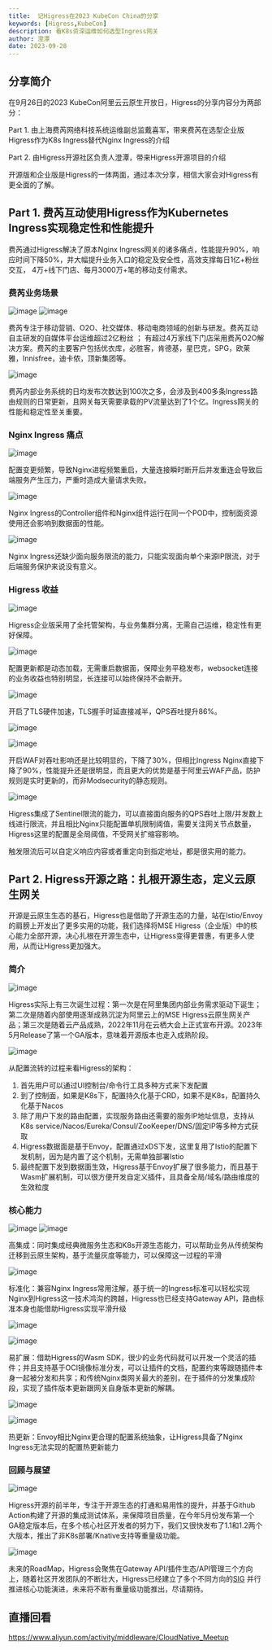 ```yaml
---
title:  记Higress在2023 KubeCon China的分享
keywords: [Higress,KubeCon]
description: 看K8s资深运维如何选型Ingress网关
author: 澄潭
date: 2023-09-28
---
```


## 分享简介

在9月26日的2023 KubeCon阿里云云原生开放日，Higress的分享内容分为两部分：

Part 1. 由上海费芮网络科技系统运维副总监戴喜军，带来费芮在选型企业版Higress作为K8s Ingress替代Nginx Ingress的介绍

Part 2. 由Higress开源社区负责人澄潭，带来Higress开源项目的介绍

开源版和企业版是Higress的一体两面，通过本次分享，相信大家会对Higress有更全面的了解。

## Part 1. 费芮互动使用Higress作为Kubernetes Ingress实现稳定性和性能提升

费芮通过Higress解决了原本Nginx Ingress网关的诸多痛点，性能提升90%，响应时间下降50%，并大幅提升业务入口的稳定及安全性，高效支撑每日1亿+粉丝交互， 4万+线下门店、每月3000万+笔的移动支付需求。

### 费芮业务场景

![image](https://github.com/higress-group/higress-group.github.io/assets/6763318/0d4f761d-1471-49b6-a03c-38b11304262d)
![image](https://github.com/higress-group/higress-group.github.io/assets/6763318/dba8ae2a-93c8-4368-af3d-739f97090d39)

费芮专注于移动营销、O2O、社交媒体、移动电商领域的创新与研发。费芮互动自主研发的自媒体平台运维超过2亿粉丝 ； 有超过4万家线下门店采用费芮O2O解决方案。费芮的主要客户包括优衣库，必胜客，肯德基，星巴克，SPG，欧莱雅，Innisfree，迪卡侬，顶新集团等。

![image](https://github.com/higress-group/higress-group.github.io/assets/6763318/61791bae-b40c-4b90-bc4d-c23bc052911c)

费芮内部业务系统的日均发布次数达到100次之多，会涉及到400多条Ingress路由规则的日常更新，且网关每天需要承载的PV流量达到了1个亿。Ingress网关的性能和稳定性至关重要。

### Nginx Ingress 痛点

![image](https://github.com/higress-group/higress-group.github.io/assets/6763318/1d8a178e-05de-4114-96b3-7d4e11240374)

配置变更频繁，导致Nginx进程频繁重启，大量连接瞬时断开后并发重连会导致后端服务产生压力，严重时造成大量请求失败。

![image](https://github.com/higress-group/higress-group.github.io/assets/6763318/52e6ff5a-7374-4fe9-b001-ff6d3ac97744)

Nginx Ingress的Controller组件和Nginx组件运行在同一个POD中，控制面资源使用还会影响到数据面的性能。

![image](https://github.com/higress-group/higress-group.github.io/assets/6763318/b09a3db4-465b-46b8-8e35-bd274388f143)

Nginx Ingress还缺少面向服务限流的能力，只能实现面向单个来源IP限流，对于后端服务保护来说没有意义。

### Higress 收益

![image](https://github.com/higress-group/higress-group.github.io/assets/6763318/48388f01-7796-4f7d-b7d1-fb7bd1522925)

Higress企业版采用了全托管架构，与业务集群分离，无需自己运维，稳定性有更好保障。

![image](https://github.com/higress-group/higress-group.github.io/assets/6763318/5e689364-fb08-4ec1-9d71-49539da561b8)

配置更新都是动态加载，无需重启数据面，保障业务平稳发布，websocket连接的业务收益也特别明显，长连接可以始终保持不会断开。

![image](https://github.com/higress-group/higress-group.github.io/assets/6763318/29ae8168-e84d-41fb-bb4f-a258c4200a7e)

开启了TLS硬件加速，TLS握手时延直接减半，QPS吞吐提升86%。

![image](https://github.com/higress-group/higress-group.github.io/assets/6763318/4ace2996-5b5a-4331-90cb-8448c65042d5)

![image](https://github.com/higress-group/higress-group.github.io/assets/6763318/8664f436-c058-42bc-82c9-7355d24592ad)

开启WAF对吞吐影响还是比较明显的，下降了30%，但相比Ingress Nginx直接下降了90%，性能提升还是很明显，而且更大的优势是基于阿里云WAF产品，防护规则是实时更新的，而非Modsecurity的静态规则。

![image](https://github.com/higress-group/higress-group.github.io/assets/6763318/10fca63d-a0bb-45a1-82ee-de115bf577e7)

Higress集成了Sentinel限流的能力，可以直接面向服务的QPS吞吐上限/并发数上线进行限流，并且相比Nginx只能配置单机限制阈值，需要关注网关节点数量，Higress这里的配置是全局阈值，不受网关扩缩容影响。

触发限流后可以自定义响应内容或者重定向到指定地址，都是很实用的能力。

## Part 2. Higress开源之路：扎根开源生态，定义云原生网关

开源是云原生生态的基石，Higress也是借助了开源生态的力量，站在Istio/Envoy的肩膀上开发出了更多实用的功能，我们选择将MSE Higress（企业版）中的核心能力全部开源，决心扎根在开源生态中，让Higress变得更普惠，有更多人使用，从而让Higress更加强大。

### 简介

![image](https://github.com/higress-group/higress-group.github.io/assets/6763318/438dcf9a-96fa-4d0d-89ed-e810746c61ab)

Higress实际上有三次诞生过程：第一次是在阿里集团内部业务需求驱动下诞生；第二次是随着内部使用逐渐成熟沉淀为阿里云上的MSE Higress云原生网关产品；第三次是随着云产品成熟，2022年11月在云栖大会上正式宣布开源。2023年5月Release了第一个GA版本，意味着开源版本也走入成熟阶段。

![image](https://github.com/higress-group/higress-group.github.io/assets/6763318/783b96cc-b628-4784-a6cf-c2cf10e11f3f)

从配置流转的过程来看Higress的架构：

1. 首先用户可以通过UI控制台/命令行工具多种方式来下发配置
2. 到了控制面，如果是K8s下，配置持久化基于CRD，如果不是K8s，配置持久化基于Nacos
3. 除了用户下发的路由配置，实现服务路由还需要的服务IP地址信息，支持从K8s service/Nacos/Eureka/Consul/ZooKeeper/DNS/固定IP等多种方式获取
4. Higress数据面是基于Envoy，配置通过xDS下发，这里复用了Istio的配置下发机制，因为是内置了这个机制，无需单独部署Istio
5. 最终配置下发到数据面生效，Higress基于Envoy扩展了很多能力，而且基于Wasm扩展机制，可以很方便开发自定义插件，且具备全局/域名/路由维度的生效粒度

### 核心能力

![image](https://github.com/higress-group/higress-group.github.io/assets/6763318/be02b599-f82f-42be-a8e5-82f69b9196b8)
![image](https://github.com/higress-group/higress-group.github.io/assets/6763318/4dc3cc2b-d6fe-4717-a53a-3e75c5f826ca)

高集成：同时集成经典微服务生态和K8s开源生态能力，可以帮助业务从传统架构迁移到云原生架构，基于流量灰度等能力，可以保障这一过程的平滑

![image](https://github.com/higress-group/higress-group.github.io/assets/6763318/87f8eacd-39b6-4a26-a7a1-b78f6a5abb4f)

标准化：兼容Nginx Ingress常用注解，基于统一的Ingress标准可以轻松实现Nginx到Higress这一技术鸿沟的跨越，Higress也已经支持Gateway API，路由标准本身也能借助Higress实现平滑升级

![image](https://github.com/higress-group/higress-group.github.io/assets/6763318/33776d12-baf3-4d09-ae42-a5cadb655bef)

![image](https://github.com/higress-group/higress-group.github.io/assets/6763318/b9e4a718-c985-4ac4-9b7b-46a427ccb987)


易扩展：借助Higress的Wasm SDK，很少的业务代码就可以开发一个灵活的插件；并且支持基于OCI镜像标准分发，可以让插件的文档，配置约束等跟随插件本身一起被分发和共享；和传统Nginx类网关最大的差别，在于插件的分发集成阶段，实现了插件版本更新跟网关自身版本更新的解耦。

![image](https://github.com/higress-group/higress-group.github.io/assets/6763318/d037bd1d-89c1-4f9c-b489-857b46de31ca)

![image](https://github.com/higress-group/higress-group.github.io/assets/6763318/65f71cee-09d9-4e7b-aa6e-bd4c9a60de83)

热更新：Envoy相比Nginx更合理的配置系统抽象，让Higress具备了Nginx Ingress无法实现的配置热更新能力

### 回顾与展望

![image](https://github.com/higress-group/higress-group.github.io/assets/6763318/f46c4d68-8e31-44bb-afc6-c02c9fccb105)

Higress开源的前半年，专注于开源生态的打通和易用性的提升，并基于Github Action构建了开源的集成测试体系，来保障项目质量，在今年5月份发布第一个GA稳定版本后，在多个核心社区开发者的努力下，我们又很快发布了1.1和1.2两个大版本，推出了非K8s部署/Knative支持等重量级功能。


![image](https://github.com/higress-group/higress-group.github.io/assets/6763318/3ba10a71-b3f0-4ede-a150-c64e0b1003c4)

未来的RoadMap，Higress会聚焦在Gateway API/插件生态/API管理三个方向上，随着社区开发团队的不断壮大，Higress已经建立了多个不同方向的[SIG](https://github.com/alibaba/higress/issues/547) 并行推进核心功能演进，未来将不断有重量级功能推出，尽请期待。


## 直播回看

https://www.aliyun.com/activity/middleware/CloudNative_Meetup







